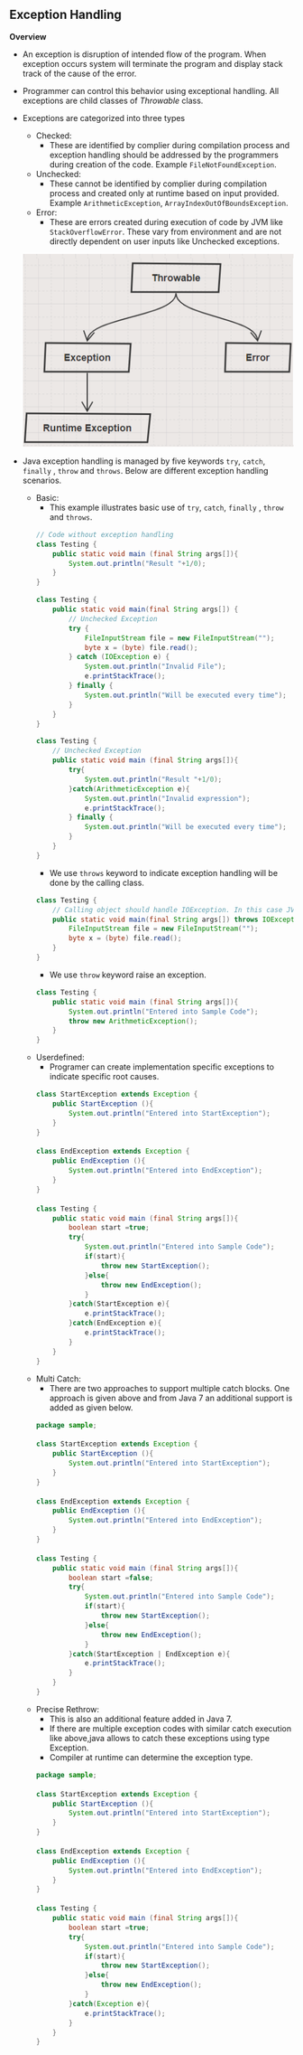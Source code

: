 ## Exception Handling

**Overview**
- An exception is disruption of intended flow of the program. When exception occurs system will terminate the program and display stack track of the cause of the error.
- Programmer can control this behavior using exceptional handling. All exceptions are child classes of *Throwable* class.
- Exceptions are categorized into three types
  - Checked:
    - These are identified by complier during compilation process and exception handling should be addressed by the programmers during creation of the code. Example `FileNotFoundException`.
  - Unchecked:
    - These cannot be identified by complier during compilation process and created only at runtime based on input provided. Example `ArithmeticException`, `ArrayIndexOutOfBoundsException`.
  - Error:
    - These are errors created during execution of code by JVM like `StackOverflowError`. These vary from environment and are not directly dependent on user inputs like Unchecked exceptions.

  ![](../01-Images/10-ExceptionHandling.png)
- Java exception handling is managed by five keywords `try`, `catch`, `finally` , `throw`  and `throws`. Below are different exception handling scenarios.
  - Basic: 
    - This example illustrates basic use of `try`, `catch`, `finally` , `throw`  and `throws`.
    ```java
    // Code without exception handling
    class Testing {
        public static void main (final String args[]){
            System.out.println("Result "+1/0);
        }
    }
    ```
    ```java
    class Testing {
        public static void main(final String args[]) {
            // Unchecked Exception
            try {
                FileInputStream file = new FileInputStream("");
                byte x = (byte) file.read();
            } catch (IOException e) {
                System.out.println("Invalid File");
                e.printStackTrace();
            } finally {
                System.out.println("Will be executed every time");
            }
        }
    }
    ```
    ```java
    class Testing {
        // Unchecked Exception
        public static void main (final String args[]){
            try{
                System.out.println("Result "+1/0);
            }catch(ArithmeticException e){
                System.out.println("Invalid expression");
                e.printStackTrace();
            } finally {
                System.out.println("Will be executed every time");
            }
        }
    }
    ```
    - We use `throws` keyword to indicate exception handling will be done by the calling class.
    ```java
    class Testing {
        // Calling object should handle IOException. In this case JVM will handle it.
        public static void main(final String args[]) throws IOException{
            FileInputStream file = new FileInputStream("");
            byte x = (byte) file.read();
        }
    }
    ```
    - We use `throw` keyword raise an exception.
    ```java
    class Testing {
        public static void main (final String args[]){
            System.out.println("Entered into Sample Code");
            throw new ArithmeticException();
        }
    }
    ```
  - Userdefined:
    - Programer can create implementation specific exceptions to indicate specific root causes.
    ```java
    class StartException extends Exception {
        public StartException (){
            System.out.println("Entered into StartException");
        }
    }

    class EndException extends Exception {
        public EndException (){
            System.out.println("Entered into EndException");
        }
    }

    class Testing {
        public static void main (final String args[]){
            boolean start =true;
            try{
                System.out.println("Entered into Sample Code");
                if(start){
                    throw new StartException();
                }else{
                    throw new EndException();
                }
            }catch(StartException e){
                e.printStackTrace();
            }catch(EndException e){
                e.printStackTrace();
            }       
        }
    }
    ```
  - Multi Catch:
    - There are two approaches to support multiple catch blocks. One approach is given above and from Java 7 an additional support is added as given below.
    ```java
    package sample;

    class StartException extends Exception {
        public StartException (){
            System.out.println("Entered into StartException");
        }
    }

    class EndException extends Exception {
        public EndException (){
            System.out.println("Entered into EndException");
        }
    }

    class Testing {
        public static void main (final String args[]){
            boolean start =false;
            try{
                System.out.println("Entered into Sample Code");
                if(start){
                    throw new StartException();
                }else{
                    throw new EndException();
                }
            }catch(StartException | EndException e){
                e.printStackTrace();
            }     
        }
    }
    ```
  - Precise Rethrow:
    - This is also an additional feature added in Java 7. 
    - If there are multiple exception codes with similar catch execution like above,java allows to catch these exceptions using type Exception.
    - Compiler at runtime can determine the  exception type.
    ```java
    package sample;

    class StartException extends Exception {
        public StartException (){
            System.out.println("Entered into StartException");
        }
    }

    class EndException extends Exception {
        public EndException (){
            System.out.println("Entered into EndException");
        }
    }

    class Testing {
        public static void main (final String args[]){
            boolean start =true;
            try{
                System.out.println("Entered into Sample Code");
                if(start){
                    throw new StartException();
                }else{
                    throw new EndException();
                }
            }catch(Exception e){
                e.printStackTrace();
            }     
        }
    }
    ```
